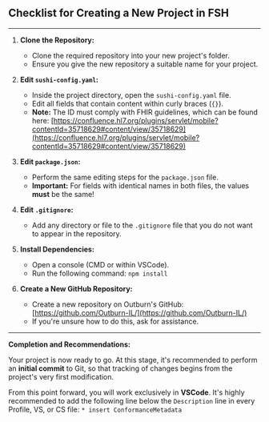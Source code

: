 ## Checklist for Creating a New Project in FSH

---

1.  **Clone the Repository:**
    * Clone the required repository into your new project's folder.
    * Ensure you give the new repository a suitable name for your project.

2.  **Edit `sushi-config.yaml`:**
    * Inside the project directory, open the `sushi-config.yaml` file.
    * Edit all fields that contain content within curly braces (`{}`).
    * **Note:** The ID must comply with FHIR guidelines, which can be found here: [https://confluence.hl7.org/plugins/servlet/mobile?contentId=35718629#content/view/35718629](https://confluence.hl7.org/plugins/servlet/mobile?contentId=35718629#content/view/35718629)

3.  **Edit `package.json`:**
    * Perform the same editing steps for the `package.json` file.
    * **Important:** For fields with identical names in both files, the values **must** be the same!

4.  **Edit `.gitignore`:**
    * Add any directory or file to the `.gitignore` file that you do not want to appear in the repository.

5.  **Install Dependencies:**
    * Open a console (CMD or within VSCode).
    * Run the following command: `npm install`

6.  **Create a New GitHub Repository:**
    * Create a new repository on Outburn's GitHub: [https://github.com/Outburn-IL/](https://github.com/Outburn-IL/)
    * If you're unsure how to do this, ask for assistance.

---

**Completion and Recommendations:**

Your project is now ready to go. At this stage, it's recommended to perform an **initial commit** to Git, so that tracking of changes begins from the project's very first modification.

From this point forward, you will work exclusively in **VSCode**. It's highly recommended to add the following line below the `Description` line in every Profile, VS, or CS file:
`* insert ConformanceMetadata`
